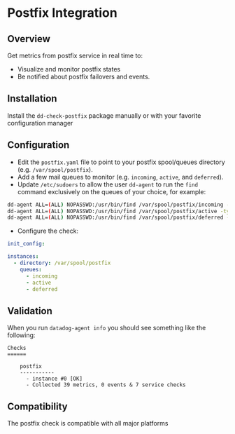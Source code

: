 # Postfix Integration

## Overview

Get metrics from postfix service in real time to:

* Visualize and monitor postfix states
* Be notified about postfix failovers and events.

## Installation

Install the `dd-check-postfix` package manually or with your favorite configuration manager

## Configuration

* Edit the `postfix.yaml` file to point to your postfix spool/queues directory (e.g. `/var/spool/postfix`).
* Add a few mail queues to monitor (e.g. `incoming`, `active`, and `deferred`).
* Update `/etc/sudoers` to allow the user `dd-agent` to run the `find` command exclusively on the queues
of your choice, for example:
```bash
dd-agent ALL=(ALL) NOPASSWD:/usr/bin/find /var/spool/postfix/incoming -type f
dd-agent ALL=(ALL) NOPASSWD:/usr/bin/find /var/spool/postfix/active -type f
dd-agent ALL=(ALL) NOPASSWD:/usr/bin/find /var/spool/postfix/deferred -type f
```

 * Configure the check:
```yaml
init_config:

instances:
  - directory: /var/spool/postfix
    queues:
      - incoming
      - active
      - deferred
```

## Validation

When you run `datadog-agent info` you should see something like the following:

    Checks
    ======

        postfix
        -----------
          - instance #0 [OK]
          - Collected 39 metrics, 0 events & 7 service checks

## Compatibility

The postfix check is compatible with all major platforms
